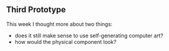 ## Third Prototype

This week I thought more about two things:
- does it still make sense to use self-generating computer art?
- how would the physical component look?
